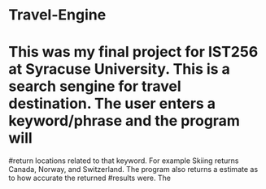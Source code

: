 # Travel-Engine
# This was my final project for IST256 at Syracuse University. This is a search sengine for travel destination. The user enters a keyword/phrase and the program will
#return locations related to that keyword. For example Skiing returns Canada, Norway, and Switzerland. The program also returns a estimate as to how accurate the returned
#results were. The 
